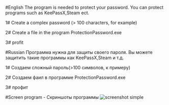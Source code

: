 #English 
The program is needed to protect your password.
You can protect programs such as KeePassX,Steam ect.

1# Create a complex password (> 100 characters, for example)

2# Create a file in the program ProtectionPassword.exe

3# profit

#Russian
Программа нужна для защиты своего пароля.
Вы можете защитить такие программы как KeePassX,Steam и т.д.

1# Создаем сложный пароль(>100 символов, к примеру)

2# Создаем фаил в программе ProtectionPassword.exe

3# профит

#Screen program - Скриншоты программы
![screenshot simple](https://github.com/lif0/ProtectionPassword/blob/master/for%20github/main.png)
